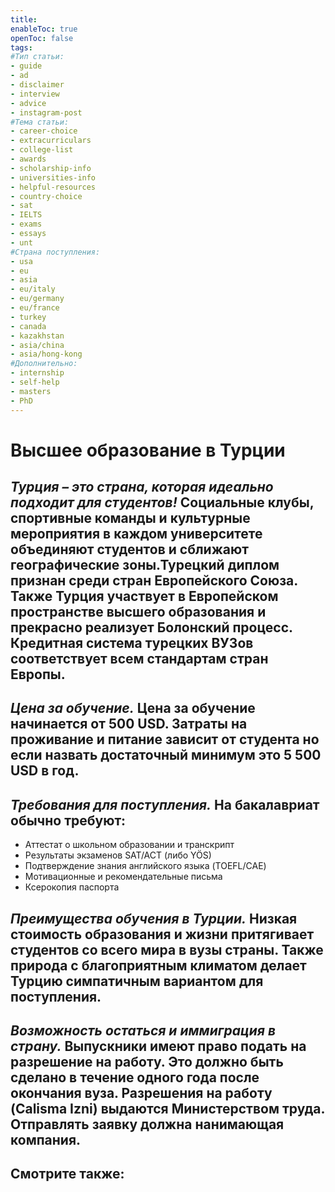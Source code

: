 ```yaml
---
title: 
enableToc: true
openToc: false
tags:
#Тип статьи:
- guide 
- ad
- disclaimer
- interview
- advice
- instagram-post 
#Тема статьи:
- career-choice
- extracurriculars
- college-list
- awards
- scholarship-info
- universities-info
- helpful-resources
- country-choice 
- sat
- IELTS
- exams 
- essays
- unt
#Страна поступления:
- usa
- eu
- asia
- eu/italy
- eu/germany
- eu/france
- turkey
- canada
- kazakhstan
- asia/china 
- asia/hong-kong
#Дополнительно:
- internship 
- self-help
- masters
- PhD
---
```

# Высшее образование в Турции

## _Турция – это страна, которая идеально подходит для студентов!_ Социальные клубы, спортивные команды и культурные мероприятия в каждом университете объединяют студентов и сближают географические зоны.Турецкий диплом признан среди стран Европейского Союза. Также Турция участвует в Европейском пространстве высшего образования и прекрасно реализует Болонский процесс. Кредитная система турецких ВУЗов соответствует всем стандартам стран Европы.

## _Цена за обучение._ Цена за обучение начинается от 500 USD. Затраты на проживание и питание зависит от студента но если назвать достаточный минимум это 5 500 USD в год.

## _Требования для поступления._ На бакалавриат обычно требуют:

- Аттестат о школьном образовании и транскрипт
- Результаты экзаменов SAT/ACT (либо YÖS)
- Подтверждение знания английского языка (TOEFL/CAE)
- Мотивационные и рекомендательные письма
- Ксерокопия паспорта

## _Преимущества обучения в Турции._ Низкая стоимость образования и жизни притягивает студентов со всего мира в вузы страны. Также природа с благоприятным климатом делает Турцию симпатичным вариантом для поступления.

## _Возможность остаться и иммиграция в страну._ Выпускники имеют право подать на разрешение на работу. Это должно быть сделано в течение одного года после окончания вуза. Разрешения на работу (Calisma Izni) выдаются Министерством труда. Отправлять заявку должна нанимающая компания.

<!-- Front links -->
Смотрите также:
- 










